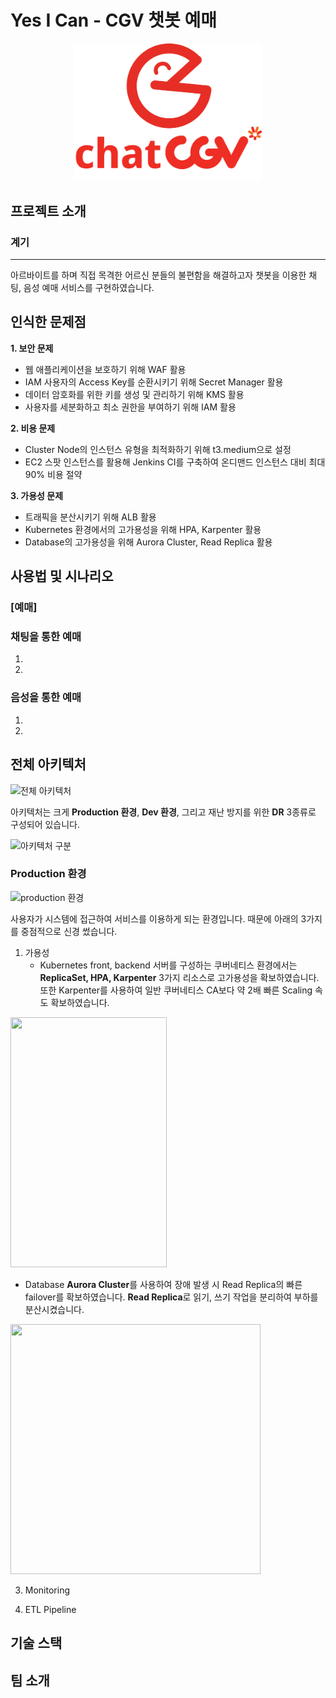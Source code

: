 # Yes I Can - CGV 챗봇 예매
<p align="center">
  <img src="images/Group 33.jpg" width="300">
</p>

## 프로젝트 소개
### 계기
---
아르바이트를 하며 직접 목격한 어르신 분들의 불편함을 해결하고자 챗봇을 이용한 채팅, 음성 예매 서비스를 구현하였습니다.

인식한 문제점
---
**1. 보안 문제**
   * 웹 애플리케이션을 보호하기 위해 WAF 활용
   * IAM 사용자의 Access Key를 순환시키기 위해 Secret Manager 활용
   * 데이터 암호화를 위한 키를 생성 및 관리하기 위해 KMS 활용
   * 사용자를 세분화하고 최소 권한을 부여하기 위해 IAM 활용
     
**2. 비용 문제**
   * Cluster Node의 인스턴스 유형을 최적화하기 위해 t3.medium으로 설정
   * EC2 스팟 인스턴스를 활용해 Jenkins CI를 구축하여 온디맨드 인스턴스 대비 최대 90% 비용 절약

**3. 가용성 문제**
   * 트래픽을 분산시키기 위해 ALB 활용
   * Kubernetes 환경에서의 고가용성을 위해 HPA, Karpenter 활용
   * Database의 고가용성을 위해 Aurora Cluster, Read Replica 활용


## 사용법 및 시나리오
### [예매]
### 채팅을 통한 예매
1.
2.

### 음성을 통한 예매
1.
2.

## 전체 아키텍처
![전체 아키텍처](images/architecture.svg)


아키텍처는 크게 **Production 환경**, **Dev 환경**, 그리고 재난 방지를 위한 **DR** 3종류로 구성되어 있습니다.

![아키텍처 구분](images/segmentations.svg)

### Production 환경
![production 환경](images/production.svg)

사용자가 시스템에 접근하여 서비스를 이용하게 되는 환경입니다. 때문에 아래의 3가지를 중점적으로 신경 썼습니다.

1. 가용성
   - Kubernetes
front, backend 서버를 구성하는 쿠버네티스 환경에서는 **ReplicaSet, HPA, Karpenter** 3가지 리소스로 고가용성을 확보하였습니다. 또한 Karpenter를 사용하여 일반 쿠버네티스 CA보다 약 2배 빠른 Scaling 속도 확보하였습니다.

<img src="https://github.com/user-attachments/assets/1d96660c-12d6-470f-9282-704024165055" width="250" height="400"/>

  - Database
**Aurora Cluster**를 사용하여 장애 발생 시 Read Replica의 빠른 failover를 확보하였습니다.
**Read Replica**로 읽기, 쓰기 작업을 분리하여 부하를 분산시켰습니다.
<img src="https://github.com/user-attachments/assets/1cd0d391-6a5e-43fc-9344-c94ccc54f860" width="400" height="400"/>


3. Monitoring

4. ETL Pipeline

## 기술 스택

## 팀 소개
